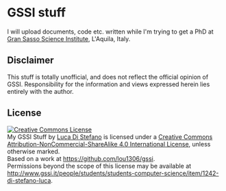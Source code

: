 # GSSI stuff

I will upload documents, code etc. written while I'm trying to get a PhD at [Gran Sasso Science Institute](http://gssi.it), L'Aquila, Italy.

## Disclaimer

This stuff is totally unofficial, and does not reflect the official opinion of GSSI. Responsibility for the information and views expressed herein lies entirely with the author.

## License

<a rel="license" href="http://creativecommons.org/licenses/by-nc-sa/4.0/"><img alt="Creative Commons License" style="border-width:0" src="https://i.creativecommons.org/l/by-nc-sa/4.0/88x31.png" /></a><br /><span xmlns:dct="http://purl.org/dc/terms/" property="dct:title">My GSSI Stuff</span> by <a xmlns:cc="http://creativecommons.org/ns#" href="http://www.gssi.it/people/students/students-computer-science/item/1242-di-stefano-luca" property="cc:attributionName" rel="cc:attributionURL">Luca Di Stefano</a> is licensed under a <a rel="license" href="http://creativecommons.org/licenses/by-nc-sa/4.0/">Creative Commons Attribution-NonCommercial-ShareAlike 4.0 International License</a>, unless otherwise marked.<br />Based on a work at <a xmlns:dct="http://purl.org/dc/terms/" href="https://github.com/lou1306/gssi" rel="dct:source">https://github.com/lou1306/gssi</a>.<br />Permissions beyond the scope of this license may be available at <a xmlns:cc="http://creativecommons.org/ns#" href="http://www.gssi.it/people/students/students-computer-science/item/1242-di-stefano-luca" rel="cc:morePermissions">http://www.gssi.it/people/students/students-computer-science/item/1242-di-stefano-luca</a>.
